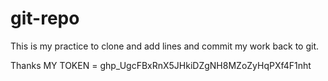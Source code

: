 # git-repo


This is my practice to clone and add lines and commit my work back to git.

Thanks
MY TOKEN =
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
